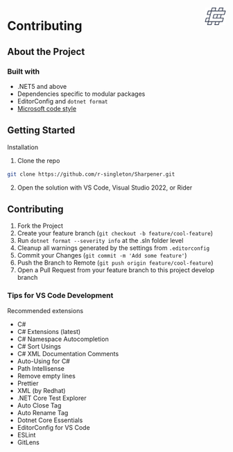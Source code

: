 <img src="../branding/icon-white-stroke-40px.png"
     align="right"
     style="height: 40px;" />

# Contributing

## About the Project

### Built with

- .NET5 and above
- Dependencies specific to modular packages
- EditorConfig and `dotnet format`
- [Microsoft code style](https://github.com/dotnet/aspnetcore/blob/main/.editorconfig)

## Getting Started

Installation

1. Clone the repo

```sh
git clone https://github.com/r-singleton/Sharpener.git
```

2. Open the solution with VS Code, Visual Studio 2022, or Rider

## Contributing

1. Fork the Project
2. Create your feature branch (`git checkout -b feature/cool-feature`)
3. Run `dotnet format --severity info` at the .sln folder level
4. Cleanup all warnings generated by the settings from `.editorconfig`
5. Commit your Changes (`git commit -m 'Add some feature'`)
6. Push the Branch to Remote (`git push origin feature/cool-feature`)
7. Open a Pull Request from your feature branch to this project develop branch

### Tips for VS Code Development

Recommended extensions

- C#
- C# Extensions (latest)
- C# Namespace Autocompletion
- C# Sort Usings
- C# XML Documentation Comments
- Auto-Using for C#
- Path Intellisense
- Remove empty lines
- Prettier
- XML (by Redhat)
- .NET Core Test Explorer
- Auto Close Tag
- Auto Rename Tag
- Dotnet Core Essentials
- EditorConfig for VS Code
- ESLint
- GitLens
